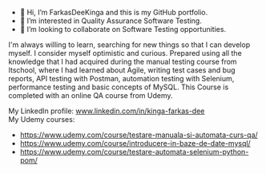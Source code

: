 - 👋 Hi, I’m FarkasDeeKinga and this is my GitHub portfolio.
- 👀 I’m interested in Quality Assurance Software Testing.
- 💞️ I’m looking to collaborate on Software Testing opportunities.

I'm always willing to learn, searching for new things so that I can develop myself. I consider myself optimistic and curious.
Prepared using all the knowledge that I had acquired during the manual testing course from Itschool, where I had learned about Agile, writing test cases and bug reports, API testing with Postman, automation testing with Selenium, performance testing and basic concepts of MySQL.
This Course is completed with an online QA course from Udemy.

My LinkedIn profile: www.linkedin.com/in/kinga-farkas-dee <br/>
My Udemy courses:</br>
* https://www.udemy.com/course/testare-manuala-si-automata-curs-qa/ </br>
* https://www.udemy.com/course/introducere-in-baze-de-date-mysql/ </br>
* https://www.udemy.com/course/testare-automata-selenium-python-pom/ </br>
